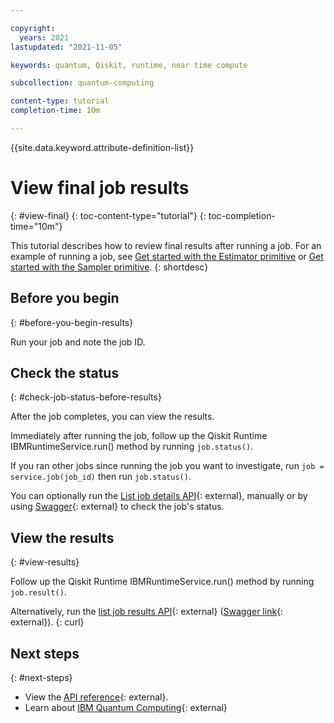 ```yaml
---

copyright:
  years: 2021
lastupdated: "2021-11-05"

keywords: quantum, Qiskit, runtime, near time compute

subcollection: quantum-computing

content-type: tutorial
completion-time: 10m

---
```


{{site.data.keyword.attribute-definition-list}}

# View final job results
{: #view-final}
{: toc-content-type="tutorial"}
{: toc-completion-time="10m"}

This tutorial describes how to review final results after running a job. For an example of running a job, see [Get started with the Estimator primitive](/docs/quantum-computing?topic=quantum-computing-example-estimator) or [Get started with the Sampler primitive](/docs/quantum-computing?topic=quantum-computing-example-sampler).
{: shortdesc}

## Before you begin
{: #before-you-begin-results}

Run your job and note the job ID.

## Check the status
{: #check-job-status-before-results}

After the job completes, you can view the results.

Immediately after running the job, follow up the Qiskit Runtime IBMRuntimeService.run() method by running `job.status()`.

If you ran other jobs since running the job you want to investigate, run `job = service.job(job_id)` then run `job.status()`.

You can optionally run the [List job details API](/apidocs/quantum-computing#get-job-details-jid){: external}, manually or by using [Swagger](https://us-east.quantum-computing.test.ibm.com/openapi/#/Jobs/get_job_details_jid){: external} to check the job's status.


## View the results
{: #view-results}


Follow up the Qiskit Runtime IBMRuntimeService.run() method by running `job.result()`.

Alternatively, run the [list job results API](/apidocs/quantum-computing#get-job-results-jid){: external} ([Swagger link](https://us-east.quantum-computing.cloud.ibm.com/openapi/#/Jobs/get_job_results_jid){: external}).
{: curl}

## Next steps
{: #next-steps}

- View the [API reference](/apidocs/quantum-computing/quantum-computing){: external}.
- Learn about [IBM Quantum Computing](https://www.ibm.com/quantum-computing/){: external}
